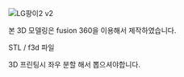 ![LG팡이2 v2](https://user-images.githubusercontent.com/52505364/71056951-63bb7380-219e-11ea-8738-35a9746d2836.png)

본 3D 모델링은 fusion 360을 이용해서 제작하였습니다.

STL / f3d 파일

3D 프린팅시 좌우 분할 해서 뽑으셔야합니다.

